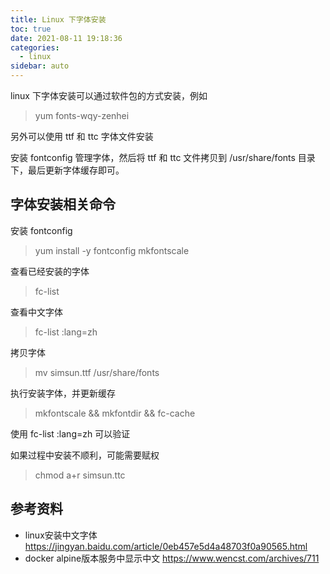 ```yaml
---
title: Linux 下字体安装
toc: true
date: 2021-08-11 19:18:36
categories:
  - linux
sidebar: auto
---
```


linux 下字体安装可以通过软件包的方式安装，例如 

> yum fonts-wqy-zenhei

另外可以使用 ttf 和 ttc 字体文件安装

安装 fontconfig 管理字体，然后将 ttf 和 ttc 文件拷贝到 /usr/share/fonts 目录下，最后更新字体缓存即可。

## 字体安装相关命令

安装 fontconfig

> yum install -y fontconfig mkfontscale

查看已经安装的字体

> fc-list

查看中文字体

> fc-list :lang=zh

拷贝字体 

> mv simsun.ttf /usr/share/fonts

执行安装字体，并更新缓存 

> mkfontscale && mkfontdir && fc-cache

使用 fc-list :lang=zh 可以验证

如果过程中安装不顺利，可能需要赋权

> chmod a+r simsun.ttc


## 参考资料

- linux安装中文字体 https://jingyan.baidu.com/article/0eb457e5d4a48703f0a90565.html
- docker alpine版本服务中显示中文 https://www.wencst.com/archives/711

